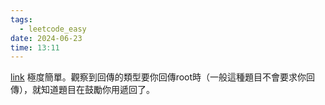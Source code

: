 ```yaml
---
tags:
  - leetcode_easy
date: 2024-06-23
time: 13:11
---
```

[link](https://leetcode.com/problems/invert-binary-tree/description/)
極度簡單。觀察到回傳的類型要你回傳root時（一般這種題目不會要求你回傳），就知道題目在鼓勵你用遞回了。